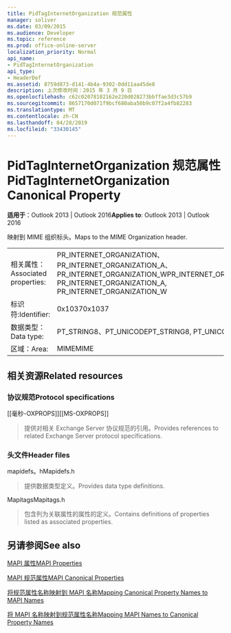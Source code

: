```yaml
---
title: PidTagInternetOrganization 规范属性
manager: soliver
ms.date: 03/09/2015
ms.audience: Developer
ms.topic: reference
ms.prod: office-online-server
localization_priority: Normal
api_name:
- PidTagInternetOrganization
api_type:
- HeaderDef
ms.assetid: 8759d873-d141-4b4a-9302-0dd11aa45de8
description: 上次修改时间：2015 年 3 月 9 日
ms.openlocfilehash: c62c02078102162e220d028273bbffae3d3c57b9
ms.sourcegitcommit: 8657170d071f9bcf680aba50b9c07f2a4fb82283
ms.translationtype: MT
ms.contentlocale: zh-CN
ms.lasthandoff: 04/28/2019
ms.locfileid: "33430145"
---
```

# <a name="pidtaginternetorganization-canonical-property"></a><span data-ttu-id="e51d7-103">PidTagInternetOrganization 规范属性</span><span class="sxs-lookup"><span data-stu-id="e51d7-103">PidTagInternetOrganization Canonical Property</span></span>

  
  
<span data-ttu-id="e51d7-104">**适用于**：Outlook 2013 | Outlook 2016</span><span class="sxs-lookup"><span data-stu-id="e51d7-104">**Applies to**: Outlook 2013 | Outlook 2016</span></span> 
  
<span data-ttu-id="e51d7-105">映射到 MIME 组织标头。</span><span class="sxs-lookup"><span data-stu-id="e51d7-105">Maps to the MIME Organization header.</span></span>
  
|||
|:-----|:-----|
|<span data-ttu-id="e51d7-106">相关属性：</span><span class="sxs-lookup"><span data-stu-id="e51d7-106">Associated properties:</span></span>  <br/> |<span data-ttu-id="e51d7-107">PR_INTERNET_ORGANIZATION、PR_INTERNET_ORGANIZATION_A、PR_INTERNET_ORGANIZATION_W</span><span class="sxs-lookup"><span data-stu-id="e51d7-107">PR_INTERNET_ORGANIZATION, PR_INTERNET_ORGANIZATION_A, PR_INTERNET_ORGANIZATION_W</span></span>  <br/> |
|<span data-ttu-id="e51d7-108">标识符:</span><span class="sxs-lookup"><span data-stu-id="e51d7-108">Identifier:</span></span>  <br/> |<span data-ttu-id="e51d7-109">0x1037</span><span class="sxs-lookup"><span data-stu-id="e51d7-109">0x1037</span></span>  <br/> |
|<span data-ttu-id="e51d7-110">数据类型：</span><span class="sxs-lookup"><span data-stu-id="e51d7-110">Data type:</span></span>  <br/> |<span data-ttu-id="e51d7-111">PT_STRING8、PT_UNICODE</span><span class="sxs-lookup"><span data-stu-id="e51d7-111">PT_STRING8, PT_UNICODE</span></span>  <br/> |
|<span data-ttu-id="e51d7-112">区域：</span><span class="sxs-lookup"><span data-stu-id="e51d7-112">Area:</span></span>  <br/> |<span data-ttu-id="e51d7-113">MIME</span><span class="sxs-lookup"><span data-stu-id="e51d7-113">MIME</span></span>  <br/> |
   
## <a name="related-resources"></a><span data-ttu-id="e51d7-114">相关资源</span><span class="sxs-lookup"><span data-stu-id="e51d7-114">Related resources</span></span>

### <a name="protocol-specifications"></a><span data-ttu-id="e51d7-115">协议规范</span><span class="sxs-lookup"><span data-stu-id="e51d7-115">Protocol specifications</span></span>

<span data-ttu-id="e51d7-116">[[毫秒-OXPROPS]]</span><span class="sxs-lookup"><span data-stu-id="e51d7-116">[[MS-OXPROPS]]</span></span> 
  
> <span data-ttu-id="e51d7-117">提供对相关 Exchange Server 协议规范的引用。</span><span class="sxs-lookup"><span data-stu-id="e51d7-117">Provides references to related Exchange Server protocol specifications.</span></span>
    
### <a name="header-files"></a><span data-ttu-id="e51d7-118">头文件</span><span class="sxs-lookup"><span data-stu-id="e51d7-118">Header files</span></span>

<span data-ttu-id="e51d7-119">mapidefs。h</span><span class="sxs-lookup"><span data-stu-id="e51d7-119">Mapidefs.h</span></span>
  
> <span data-ttu-id="e51d7-120">提供数据类型定义。</span><span class="sxs-lookup"><span data-stu-id="e51d7-120">Provides data type definitions.</span></span>
    
<span data-ttu-id="e51d7-121">Mapitags</span><span class="sxs-lookup"><span data-stu-id="e51d7-121">Mapitags.h</span></span>
  
> <span data-ttu-id="e51d7-122">包含列为关联属性的属性的定义。</span><span class="sxs-lookup"><span data-stu-id="e51d7-122">Contains definitions of properties listed as associated properties.</span></span>
    
## <a name="see-also"></a><span data-ttu-id="e51d7-123">另请参阅</span><span class="sxs-lookup"><span data-stu-id="e51d7-123">See also</span></span>



[<span data-ttu-id="e51d7-124">MAPI 属性</span><span class="sxs-lookup"><span data-stu-id="e51d7-124">MAPI Properties</span></span>](mapi-properties.md)
  
[<span data-ttu-id="e51d7-125">MAPI 规范属性</span><span class="sxs-lookup"><span data-stu-id="e51d7-125">MAPI Canonical Properties</span></span>](mapi-canonical-properties.md)
  
[<span data-ttu-id="e51d7-126">将规范属性名称映射到 MAPI 名称</span><span class="sxs-lookup"><span data-stu-id="e51d7-126">Mapping Canonical Property Names to MAPI Names</span></span>](mapping-canonical-property-names-to-mapi-names.md)
  
[<span data-ttu-id="e51d7-127">将 MAPI 名称映射到规范属性名称</span><span class="sxs-lookup"><span data-stu-id="e51d7-127">Mapping MAPI Names to Canonical Property Names</span></span>](mapping-mapi-names-to-canonical-property-names.md)


